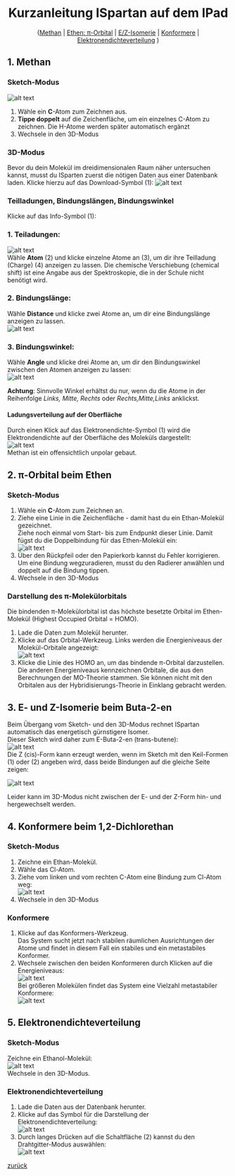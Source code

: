  <link rel="stylesheet" href="https://hi2272.github.io/StyleMD.css">
  <div style="text-align:center">

# Kurzanleitung ISpartan auf dem IPad
([Methan](#1-methan) | [Ethen: π-Orbital](#2-π-orbital-beim-ethen) | [E/Z-Isomerie](#3-e--und-z-isomerie-beim-buta-2-en) | [Konformere](#4-konformere-beim-12-dichlorethan) | [Elektronendichteverteilung](#5-elektronendichteverteilung) )
</div> 

## 1. Methan
### Sketch-Modus  
![alt text](IMG_0020.PNG)  

1. Wähle ein **C**-Atom zum Zeichnen aus. 
2. **Tippe doppelt** auf die Zeichenfläche, um ein einzelnes C-Atom zu zeichnen. Die H-Atome werden später automatisch ergänzt
3. Wechsele in den 3D-Modus
### 3D-Modus
Bevor du dein Molekül im dreidimensionalen Raum näher untersuchen kannst, musst du ISparten zuerst die nötigen Daten aus einer Datenbank laden.
Klicke hierzu auf das Download-Symbol (1):
![alt text](IMG_0019.PNG)  

### Teilladungen, Bindungslängen, Bindungswinkel 
Klicke auf das Info-Symbol (1):
### 1. Teiladungen:   
   ![alt text](IMG_0016.PNG)   
Wähle **Atom** (2) und klicke einzelne Atome an (3), um dir ihre Teilladung (Charge) (4) anzeigen zu lassen.
Die chemische Verschiebung (chemical shift) ist eine Angabe aus der Spektroskopie, die in der Schule nicht benötigt wird.  
### 2. Bindungslänge:  
Wähle **Distance** und klicke zwei Atome an, um dir eine Bindungslänge anzeigen zu lassen.  
![alt text](IMG_0017.PNG)  
### 3. Bindungswinkel:  
Wähle **Angle** und klicke drei Atome an, um dir den Bindungswinkel zwischen den Atomen anzeigen zu lassen:  
![alt text](IMG_0018.PNG)   

**Achtung**: Sinnvolle Winkel erhältst du nur, wenn du die Atome in der Reihenfolge *Links, Mitte, Rechts* oder *Rechts,Mitte,Links* anklickst.
#### Ladungsverteilung auf der Oberfläche
Durch einen Klick auf das Elektronendichte-Symbol (1) wird die Elektrondendichte auf der Oberfläche des Moleküls dargestellt:  
![alt text](IMG_0015.PNG)  
Methan ist ein offensichtlich unpolar gebaut.  

## 2. π-Orbital beim Ethen
### Sketch-Modus
1. Wähle ein **C**-Atom zum Zeichnen an. 
2. Ziehe eine Linie in die Zeichenfläche - damit hast du ein Ethan-Molekül gezeichnet.  
   Ziehe noch einmal vom Start- bis zum Endpunkt dieser Linie. Damit fügst du die Doppelbindung für das Ethen-Molekül ein:   
![alt text](IMG_0021.PNG)  
3. Über den Rückpfeil oder den Papierkorb kannst du Fehler korrigieren.  
Um eine Bindung wegzuradieren, musst du den Radierer anwählen und doppelt auf die Bindung tippen.
4. Wechsele in den 3D-Modus

### Darstellung des π-Molekülorbitals
Die bindenden π-Molekülorbital ist das höchste besetzte Orbital im Ethen-Molekül (Highest Occupied Orbital = HOMO).  
1. Lade die Daten zum Molekül herunter.
2. Klicke auf das Orbital-Werkzeug.
   Links werden die Energieniveaus der Molekül-Orbitale angezeigt:  
   ![alt text](IMG_0022.PNG)  
3. Klicke die Linie des HOMO an, um das bindende π-Orbital darzustellen.  
Die anderen Energieniveaus kennzeichnen Orbitale, die aus den Berechnungen der MO-Theorie stammen. Sie können nicht mit den Orbitalen aus der Hybridisierungs-Theorie in Einklang gebracht werden.  
## 3. E- und Z-Isomerie beim Buta-2-en
Beim Übergang vom Sketch- und den 3D-Modus rechnet ISpartan automatisch das energetisch gürnstigere Isomer.  
Dieser Sketch wird daher zum E-Buta-2-en (trans-butene):  
![alt text](IMG_0024.PNG)   
Die Z (cis)-Form kann erzeugt werden, wenn im Sketch mit den Keil-Formen (1) oder (2) angeben wird, dass beide Bindungen auf die gleiche Seite zeigen:  
  
![alt text](IMG_0025.PNG)  

Leider kann im 3D-Modus nicht zwischen der E- und der Z-Form hin- und hergewechselt werden.
## 4. Konformere beim 1,2-Dichlorethan
### Sketch-Modus
1. Zeichne ein Ethan-Molekül.
2. Wähle das Cl-Atom.
3. Ziehe vom linken und vom rechten C-Atom eine Bindung zum Cl-Atom weg:  
![alt text](IMG_0026.PNG)  
4. Wechsele in den 3D-Modus
### Konformere

1. Klicke auf das Konformers-Werkzeug.   
Das System sucht jetzt nach stabilen räumlichen Ausrichtungen der Atome und findet in diesem Fall ein stabiles und ein metastabiles Konformer.  
2. Wechsele zwischen den beiden Konformeren durch Klicken auf die Energieniveaus:  
![alt text](IMG_0028.PNG)  
Bei größeren Molekülen findet das System eine Vielzahl metastabiler Konformere:  
![alt text](IMG_0029.PNG)

## 5. Elektronendichteverteilung
### Sketch-Modus
Zeichne ein Ethanol-Molekül:  
![alt text](IMG_0032.PNG)  
Wechsele in den 3D-Modus.  
### Elektronendichteverteilung
1. Lade die Daten aus der Datenbank herunter.
2. Klicke auf das Symbol für die Darstellung der Elektronendichteverteilung:  
 ![alt text](IMG_0031.PNG)  
3. Durch langes Drücken auf die Schaltfläche (2) kannst du den Drahtgitter-Modus auswählen:  
 ![alt text](IMG_0030.PNG)  

   
[zurück](../index.html)